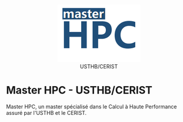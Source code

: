 <p align="center">
    <img src="assets/master-hpc.png?raw=true">
    <br>
    USTHB/CERIST
</p>

# Master HPC - USTHB/CERIST

Master HPC, un master spécialisé dans le Calcul à Haute Performance assuré par l'USTHB et le CERIST.
